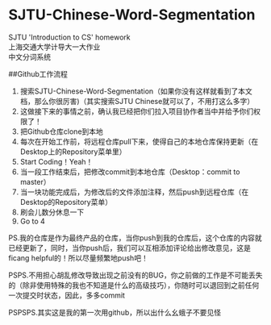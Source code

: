# SJTU-Chinese-Word-Segmentation
SJTU 'Introduction to CS' homework  
上海交通大学计导大一大作业  
中文分词系统  

##Github工作流程
1. 搜索SJTU-Chinese-Word-Segmentation（如果你没有这样就看到了本文档，那么你很厉害)（其实搜索SJTU Chinese就可以了，不用打这么多字）
2. 这做接下来的事情之前，确认我已经把你们拉入项目协作者当中并给予你们权限了！
3. 把Github仓库clone到本地
4. 每次在开始工作前，将远程仓库pull下来，使得自己的本地仓库保持更新（在Desktop上的Repository菜单里）
5. Start Coding！Yeah！
6. 当一段工作结束后，把修改commit到本地仓库（Desktop：commit to master）
7. 当一块功能完成后，为修改后的文件添加注释，然后push到远程仓库（在Desktop的Repository菜单）
8. 刷会儿数分休息一下
9. Go to 4 


PS.我的仓库是作为最终产品的仓库，当你push到我的仓库后，这个仓库的内容就已经更新了，同时，当你push后，我们可以互相添加评论给出修改意见，这是ficang helpful的！所以尽量频繁地push吧！  

PSPS.不用担心胡乱修改导致出现之前没有的BUG，你之前做的工作是不可能丢失的（除非使用特殊的我也不知道是什么的高级技巧），你随时可以退回到之前任何一次提交时状态，因此，多多commit

PSPSPS.其实这是我的第一次用github，所以出什么幺蛾子不要见怪

 